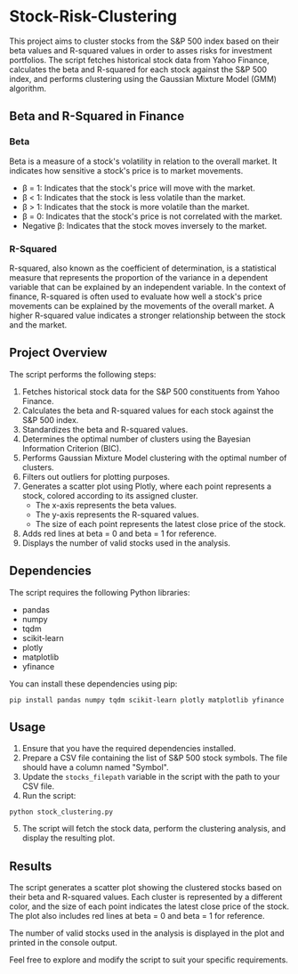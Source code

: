 # Stock-Risk-Clustering
This project aims to cluster stocks from the S&P 500 index based on their beta values and R-squared values in order to asses risks for investment portfolios. The script fetches historical stock data from Yahoo Finance, calculates the beta and R-squared for each stock against the S&P 500 index, and performs clustering using the Gaussian Mixture Model (GMM) algorithm.    

## Beta and R-Squared in Finance

### Beta
Beta is a measure of a stock's volatility in relation to the overall market. It indicates how sensitive a stock's price is to market movements.

* β = 1: Indicates that the stock's price will move with the market.   
* β < 1: Indicates that the stock is less volatile than the market.   
* β > 1: Indicates that the stock is more volatile than the market.   
* β = 0: Indicates that the stock's price is not correlated with the market.   
* Negative β: Indicates that the stock moves inversely to the market.   

### R-Squared
R-squared, also known as the coefficient of determination, is a statistical measure that represents the proportion of the variance in a dependent variable that can be explained by an independent variable. In the context of finance, R-squared is often used to evaluate how well a stock's price movements can be explained by the movements of the overall market. A higher R-squared value indicates a stronger relationship between the stock and the market.

## Project Overview

The script performs the following steps:

1. Fetches historical stock data for the S&P 500 constituents from Yahoo Finance.
2. Calculates the beta and R-squared values for each stock against the S&P 500 index.
3. Standardizes the beta and R-squared values.
4. Determines the optimal number of clusters using the Bayesian Information Criterion (BIC).
5. Performs Gaussian Mixture Model clustering with the optimal number of clusters.
6. Filters out outliers for plotting purposes.
7. Generates a scatter plot using Plotly, where each point represents a stock, colored according to its assigned cluster.
   - The x-axis represents the beta values.
   - The y-axis represents the R-squared values.
   - The size of each point represents the latest close price of the stock.
8. Adds red lines at beta = 0 and beta = 1 for reference.
9. Displays the number of valid stocks used in the analysis.

## Dependencies

The script requires the following Python libraries:

- pandas
- numpy
- tqdm
- scikit-learn
- plotly
- matplotlib
- yfinance

You can install these dependencies using pip:

```
pip install pandas numpy tqdm scikit-learn plotly matplotlib yfinance
```

## Usage

1. Ensure that you have the required dependencies installed.
2. Prepare a CSV file containing the list of S&P 500 stock symbols. The file should have a column named "Symbol".
3. Update the `stocks_filepath` variable in the script with the path to your CSV file.
4. Run the script:

```
python stock_clustering.py
```

5. The script will fetch the stock data, perform the clustering analysis, and display the resulting plot.

## Results

The script generates a scatter plot showing the clustered stocks based on their beta and R-squared values. Each cluster is represented by a different color, and the size of each point indicates the latest close price of the stock. The plot also includes red lines at beta = 0 and beta = 1 for reference.

The number of valid stocks used in the analysis is displayed in the plot and printed in the console output.

Feel free to explore and modify the script to suit your specific requirements.
